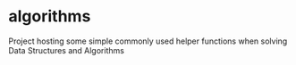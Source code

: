 # algorithms
Project hosting some simple commonly used helper functions when solving Data Structures and Algorithms
